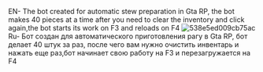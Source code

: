 EN- The bot created for automatic stew preparation in Gta RP, the bot makes 40 pieces at a time after you need to clear the inventory and click again,the bot starts its work on F3 and reloads on F4
![538e5ed009cb75ac](https://user-images.githubusercontent.com/63339493/232345467-77838909-2311-4ddb-8e41-1372ef4d4a6b.png)
Ru- Бот создан для автоматического приготовления рагу в Gta RP, бот делает 40 штук за раз, после чего вам нужно очистить инвентарь и нажать еще раз,бот начинает свою работу на F3 и перезагружается на F4
